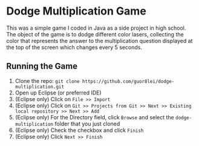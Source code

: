 # Dodge Multiplication Game

This was a simple game I coded in Java as a side project in high school. The object of the game is to dodge different color lasers, collecting the color that represents the answer to the multiplication question displayed at the top of the screen which changes every 5 seconds.

## Running the Game

1. Clone the repo: `git clone https://github.com/guor8lei/dodge-multiplication.git`
2. Open up Eclipse (or preferred IDE)
3. (Eclipse only) Click on `File >> Import`
4. (Eclipse only) Click on `Git >> Projects from Git >> Next >> Existing local repository >> Next >> Add`
5. (Eclipse only) For the Directory field, click `Browse` and select the `dodge-multiplication` folder that you just cloned
6. (Eclipse only) Check the checkbox and click `Finish`
7. (Eclipse only) Click `Next >> Finish`
